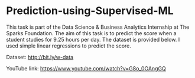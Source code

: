 # Prediction-using-Supervised-ML

This task is part of the Data Science & Business Analytics Internship at The Sparks Foundation. The aim of this task is to predict the score when a student studies for 9.25 hours per day. The dataset is provided below. I used simple linear regressions to predict the score. 

Dataset: http://bit.ly/w-data

YouTube link: https://www.youtube.com/watch?v=G8o_0OAngGQ
